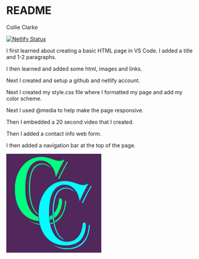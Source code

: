 # README

Collie Clarke

[![Netlify Status](https://api.netlify.com/api/v1/badges/156a8a6c-5f4a-4983-b023-2caa59d64755/deploy-status)](https://app.netlify.com/sites/about-me-colli456/deploys)

I first learned about creating a basic HTML page in VS Code. I added a title and 1-2 paragraphs. 

I then learned and added some html, images and links.

Next I created and setup a github and netlify account.

Next I created my style.css file where I formatted my page and add my color scheme. 

Next I used @media to help make the page responsive.

Then I embedded a 20 second video that I created. 

Then I added a contact info web form.

I then added a navigation bar at the top of the page. 

![Head Logo](img/Header.png)